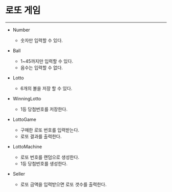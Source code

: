 # 로또 게임

---

- Number
  - 숫자만 입력할 수 있다.

- Ball
  - 1~45까지만 입력할 수 있다.
  - 음수는 입력할 수 없다.
- Lotto
  - 6개의 볼을 저장 할 수 있다.
- WinningLotto
  - 1등 당첨번호를 저장한다.
- LottoGame
  - 구매한 로또 번호를 입력받는다. 
  - 로또 결과를 출력한다.
- LottoMachine
  - 로또 번호를 랜덤으로 생성한다.
  - 1등 당첨번호를 생성한다.
- Seller
  - 로또 금액을 입력받으면 로또 갯수를 출력한다.
